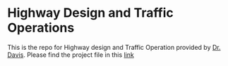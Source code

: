 # Highway Design and Traffic Operations
This is the repo for Highway design and Traffic Operation provided by [Dr. Davis](https://cse.umn.edu/cege/davis-gary). Please find the project file in this [link](https://github.com/shambhavikhanal/Highway-Design-and-Traffic-Operations/blob/main/Project1Highway-revise%20(1).pdf)
